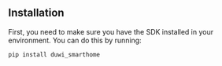 ## Installation

First, you need to make sure you have the SDK installed in your environment. You can do this by running:

```shell
pip install duwi_smarthome
```